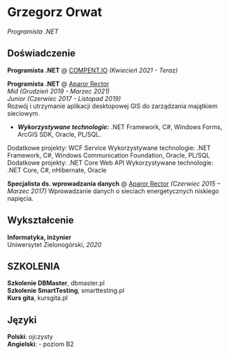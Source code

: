 # Grzegorz Orwat
_Programista .NET_

## Doświadczenie

**Programista .NET** @ [COMPENT.IO](http://compent.io/)
_(Kwiecień 2021 - Teraz)_<br>


**Programista .NET** @ [Aparor Rector](https://www.apator.com.pl/grupa-apator/spolki-grupy-apator/apator-rector-sp-z-o-o)<br>
_Mid (Grudzień 2019 - Marzec 2021)_<br>
_Junior (Czerwiec 2017 - Listopad 2019)_<br>
Rozwój i utrzymanie aplikacji desktopowej GIS do
zarządzania majątkiem sieciowym.
- **_Wykorzystywane technologie:_** .NET Framework, C#, Windows Forms, ArcGIS SDK, Oracle, PL/SQL.

Dodatkowe projekty: WCF Service
Wykorzystywane technologie: .NET Framework, C#, Windows Communication
Foundation, Oracle, PL/SQL
Dodatkowe projekty: .NET Core Web API
Wykorzystywane technologie: .NET Core, C#, nHibernate, Oracle

**Specjalista ds. wprowadzania danych** @ [Aparor Rector](https://www.apator.com.pl/grupa-apator/spolki-grupy-apator/apator-rector-sp-z-o-o)
 _(Czerwiec 2015 – Marzec 2017)_
Wprowadzanie danych o sieciach energetycznych niskiego napięcia.

## Wykształcenie
**Informatyka, inżynier**<br>
Uniwersytet Zielonogórski, _2020_

## SZKOLENIA
**Szkolenie DBMaster**, dbmaster.pl<br>
**Szkolenie SmartTesting**, smarttesting.pl<br>
**Kurs gita**, kursgita.pl<br>

## Języki
**Polski**: ojczysty <br>
**Angielski**: - poziom B2